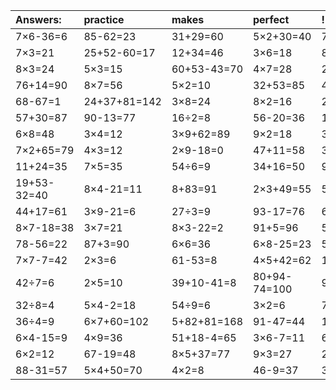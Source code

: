 | Answers: | practice | makes | perfect | ! |
| :--- | :--- | :--- | :--- | :--- |
| 7×6-36=6 | 85-62=23 | 31+29=60 | 5×2+30=40 | 78-31=47 | 
| 7×3=21 | 25+52-60=17 | 12+34=46 | 3×6=18 | 88-38=50 | 
| 8×3=24 | 5×3=15 | 60+53-43=70 | 4×7=28 | 2×8=16 | 
| 76+14=90 | 8×7=56 | 5×2=10 | 32+53=85 | 45÷9=5 | 
| 68-67=1 | 24+37+81=142 | 3×8=24 | 8×2=16 | 29+33=62 | 
| 57+30=87 | 90-13=77 | 16÷2=8 | 56-20=36 | 12÷3=4 | 
| 6×8=48 | 3×4=12 | 3×9+62=89 | 9×2=18 | 31+33=64 | 
| 7×2+65=79 | 4×3=12 | 2×9-18=0 | 47+11=58 | 3×3-2=7 | 
| 11+24=35 | 7×5=35 | 54÷6=9 | 34+16=50 | 9×9=81 | 
| 19+53-32=40 | 8×4-21=11 | 8+83=91 | 2×3+49=55 | 59+4=63 | 
| 44+17=61 | 3×9-21=6 | 27÷3=9 | 93-17=76 | 6+25=31 | 
| 8×7-18=38 | 3×7=21 | 8×3-22=2 | 91+5=96 | 52+30=82 | 
| 78-56=22 | 87+3=90 | 6×6=36 | 6×8-25=23 | 5×9=45 | 
| 7×7-7=42 | 2×3=6 | 61-53=8 | 4×5+42=62 | 16÷8=2 | 
| 42÷7=6 | 2×5=10 | 39+10-41=8 | 80+94-74=100 | 94-5=89 | 
| 32÷8=4 | 5×4-2=18 | 54÷9=6 | 3×2=6 | 71-52=19 | 
| 36÷4=9 | 6×7+60=102 | 5+82+81=168 | 91-47=44 | 1×7=7 | 
| 6×4-15=9 | 4×9=36 | 51+18-4=65 | 3×6-7=11 | 64+33=97 | 
| 6×2=12 | 67-19=48 | 8×5+37=77 | 9×3=27 | 23+68+1=92 | 
| 88-31=57 | 5×4+50=70 | 4×2=8 | 46-9=37 | 34+36=70 | 
